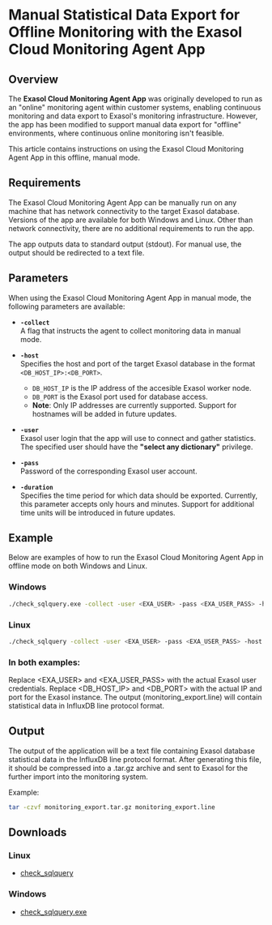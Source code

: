# Manual Statistical Data Export for Offline Monitoring with the Exasol Cloud Monitoring Agent App

## Overview

The **Exasol Cloud Monitoring Agent App** was originally developed to run as an "online" monitoring agent within customer systems, enabling continuous monitoring and data export to Exasol's monitoring infrastructure. However, the app has been modified to support manual data export for "offline" environments, where continuous online monitoring isn't feasible. 

This article contains instructions on using the Exasol Cloud Monitoring Agent App in this offline, manual mode.

## Requirements

The Exasol Cloud Monitoring Agent App can be manually run on any machine that has network connectivity to the target Exasol database. Versions of the app are available for both Windows and Linux. Other than network connectivity, there are no additional requirements to run the app.

The app outputs data to standard output (stdout). For manual use, the output should be redirected to a text file.

## Parameters

When using the Exasol Cloud Monitoring Agent App in manual mode, the following parameters are available:

- **`-collect`**  
  A flag that instructs the agent to collect monitoring data in manual mode.

- **`-host`**  
  Specifies the host and port of the target Exasol database in the format `<DB_HOST_IP>:<DB_PORT>`.
  - `DB_HOST_IP` is the IP address of the accesible Exasol worker node.
  - `DB_PORT` is the Exasol port used for database access.
  - **Note**: Only IP addresses are currently supported. Support for hostnames will be added in future updates.

- **`-user`**  
  Exasol user login that the app will use to connect and gather statistics. The specified user should have the **"select any dictionary"** privilege.

- **`-pass`**  
  Password of the corresponding Exasol user account.

- **`-duration`**  
  Specifies the time period for which data should be exported. Currently, this parameter accepts only hours and minutes. Support for additional time units will be introduced in future updates.

## Example

Below are examples of how to run the Exasol Cloud Monitoring Agent App in offline mode on both Windows and Linux.

### Windows
```bash
./check_sqlquery.exe -collect -user <EXA_USER> -pass <EXA_USER_PASS> -host <DB_HOST_IP>:<DB_PORT> -duration 5000h > monitoring_export.line
```

### Linux
```bash
./check_sqlquery -collect -user <EXA_USER> -pass <EXA_USER_PASS> -host <DB_HOST_IP>:<DB_PORT> -duration 5000h > monitoring_export.line
```

### In both examples:

Replace <EXA_USER> and <EXA_USER_PASS> with the actual Exasol user credentials.
Replace <DB_HOST_IP> and <DB_PORT> with the actual IP and port for the Exasol instance.
The output (monitoring_export.line) will contain statistical data in InfluxDB line protocol format.

## Output

The output of the application will be a text file containing Exasol database statistical data in the InfluxDB line protocol format. After generating this file, it should be compressed into a .tar.gz archive and sent to Exasol for the further import into the monitoring system.

Example:

```bash
tar -czvf monitoring_export.tar.gz monitoring_export.line
```

## Downloads
### Linux

* [check_sqlquery](attachments/check_sqlquery.exe)

### Windows

* [check_sqlquery.exe](attachments/check_sqlquery.exe)
